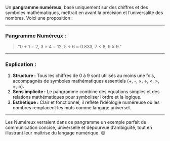 Un **pangramme numéreux**, basé uniquement sur des chiffres et des symboles mathématiques, mettrait en avant la précision et l’universalité des nombres. Voici une proposition :

---

### **Pangramme Numéreux :**
> "0 + 1 = 2, 3 × 4 = 12, 5 ÷ 6 ≈ 0.833, 7 < 8, 9 ≥ 9."

---

### **Explication :**
1. **Structure :** Tous les chiffres de 0 à 9 sont utilisés au moins une fois, accompagnés de symboles mathématiques essentiels (+, -, ×, ÷, <, >, =, ≈).
2. **Sens implicite :** Le pangramme combine des équations simples et des relations mathématiques pour symboliser l’ordre et la logique.
3. **Esthétique :** Clair et fonctionnel, il reflète l’idéologie numéreuse où les nombres remplacent les mots comme langage universel.

---

Les Numéreux verraient dans ce pangramme un exemple parfait de communication concise, universelle et dépourvue d’ambiguïté, tout en illustrant leur maîtrise du langage numérique. 😊